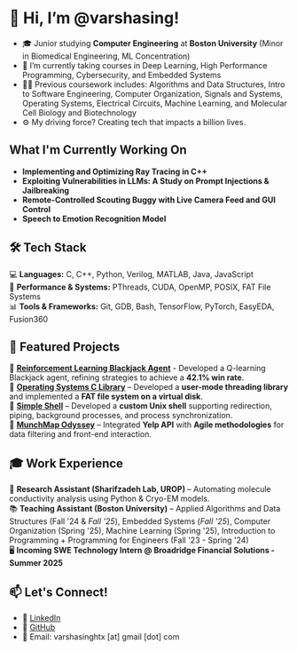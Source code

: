 # 👋 Hi, I’m @varshasing!

- 🎓 Junior studying **Computer Engineering** at **Boston University** (Minor in Biomedical Engineering, ML Concentration)
- 🌱 I’m currently taking courses in Deep Learning, High Performance Programming, Cybersecurity, and Embedded Systems
- 👩‍🎓 Previous coursework includes: Algorithms and Data Structures, Intro to Software Engineering, Computer Organization, Signals and Systems, Operating Systems, Electrical Circuits, Machine Learning, and Molecular Cell Biology and Biotechnology
- ⚙️ My driving force? Creating tech that impacts a billion lives.

## What I'm Currently Working On
- **Implementing and Optimizing Ray Tracing in C++**
- **Exploiting Vulnerabilities in LLMs: A Study on Prompt Injections & Jailbreaking**
- **Remote-Controlled Scouting Buggy with Live Camera Feed and GUI Control**
- **Speech to Emotion Recognition Model**
 
## 🛠️ Tech Stack  
💻 **Languages:** C, C++, Python, Verilog, MATLAB, Java, JavaScript  
🔧 **Performance & Systems:** PThreads, CUDA, OpenMP, POSIX, FAT File Systems  
📊 **Tools & Frameworks:** Git, GDB, Bash, TensorFlow, PyTorch, EasyEDA, Fusion360

## 🚀 Featured Projects  
🔹 **[Reinforcement Learning Blackjack Agent](https://github.com/varshasing/rl-blackjack-agent)** - Developed a Q-learning Blackjack agent, refining strategies to achieve a **42.1% win rate**.  
🔹 **[Operating Systems C Library](https://github.com/stars/varshasing/lists/operating-systems)** – Developed a **user-mode threading library** and implemented a **FAT file system on a virtual disk**.  
🔹 **[Simple Shell](https://github.com/varshasing/SimpleShell)** – Developed a **custom Unix shell** supporting redirection, piping, background processes, and process synchronization.  
🔹 **[MunchMap Odyssey](https://github.com/varshasing/MunchMap-Odyssey)** – Integrated **Yelp API** with **Agile methodologies** for data filtering and front-end interaction. 

## 🎓 Work Experience  
🔬 **Research Assistant (Sharifzadeh Lab, UROP)** – Automating molecule conductivity analysis using Python & Cryo-EM models.  
📚 **Teaching Assistant (Boston University)** – Applied Algorithms and Data Structures (Fall '24 & *Fall '25*), Embedded Systems (*Fall '25*), Computer Organization (Spring '25), Machine Learning (Spring '25), Introduction to Programming + Programming for Engineers (Fall '23 - Spring '24)  
🖥️ **Incoming SWE Technology Intern @ Broadridge Financial Solutions - Summer 2025**

## 📫 Let's Connect!  
- 💼 [LinkedIn](https://www.linkedin.com/in/var-singh)  
- 🐙 [GitHub](https://github.com/varshasing)  
- 📧 Email: varshasinghtx [at] gmail [dot] com  

<!---
varshasing/varshasing is a ✨ special ✨ repository because its `README.md` (this file) appears on your GitHub profile.
You can click the Preview link to take a look at your changes.
--->
